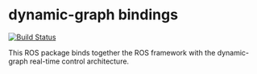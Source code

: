 dynamic-graph bindings
======================
[![Build Status](https://travis-ci.org/stack-of-tasks/dynamic_graph_bridge.png?branch=master)](https://travis-ci.org/stack-of-tasks/dynamic_graph_bridge)

This ROS package binds together the ROS framework with the
dynamic-graph real-time control architecture.
